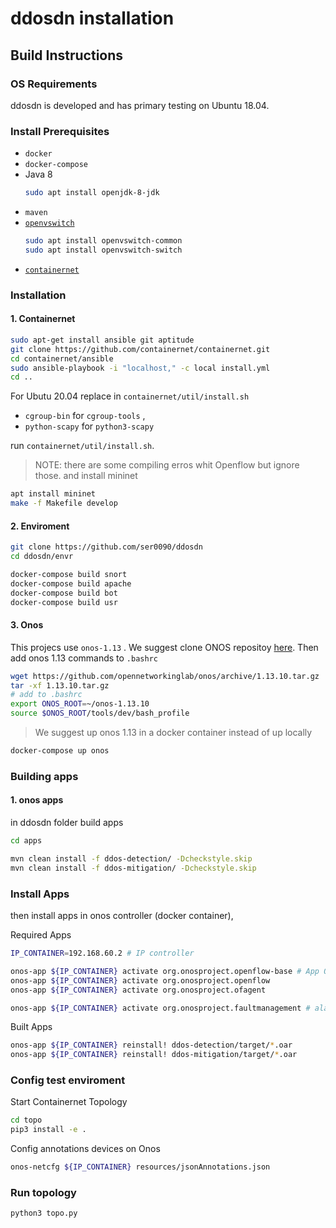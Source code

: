 # ddosdn installation
## Build Instructions
### OS Requirements
ddosdn is developed and has primary testing on Ubuntu 18.04.

### Install Prerequisites
  * `docker`
  * `docker-compose`
  * Java 8
    ```bash
    sudo apt install openjdk-8-jdk
    ```
  * `maven`
  * [`openvswitch`](http://docs.openvswitch.org/en/latest/intro/install/distributions/#debian)
    ```bash
    sudo apt install openvswitch-common
    sudo apt install openvswitch-switch
    ```
  * [`containernet`](https://github.com/containernet/containernet)

### Installation

#### 1. Containernet

```bash
sudo apt-get install ansible git aptitude
git clone https://github.com/containernet/containernet.git
cd containernet/ansible
sudo ansible-playbook -i "localhost," -c local install.yml
cd ..
```
For Ubutu 20.04 replace in `containernet/util/install.sh`
* `cgroup-bin` for `cgroup-tools` ,
* `python-scapy` for `python3-scapy`

run `containernet/util/install.sh`.
> NOTE: there are some compiling erros whit Openflow but ignore those. and
> install mininet

```bash
apt install mininet
make -f Makefile develop
```

#### 2. Enviroment

 ```bash
 git clone https://github.com/ser0090/ddosdn
 cd ddosdn/envr

 docker-compose build snort
 docker-compose build apache
 docker-compose build bot
 docker-compose build usr
 ```

#### 3. Onos
 This projecs use `onos-1.13` . We suggest clone ONOS repositoy
 [here](https://github.com/opennetworkinglab/onos). Then add onos 1.13 commands
 to `.bashrc`

 ``` bash
wget https://github.com/opennetworkinglab/onos/archive/1.13.10.tar.gz
tar -xf 1.13.10.tar.gz
# add to .bashrc
export ONOS_ROOT=~/onos-1.13.10
source $ONOS_ROOT/tools/dev/bash_profile
```
> We suggest up onos 1.13 in a docker container instead of up locally

```bash
docker-compose up onos
```

### Building apps

#### 1. onos apps
in ddosdn folder build apps

```bash
cd apps

mvn clean install -f ddos-detection/ -Dcheckstyle.skip
mvn clean install -f ddos-mitigation/ -Dcheckstyle.skip
```

### Install Apps
then install apps in onos controller (docker container),

Required Apps

```bash
IP_CONTAINER=192.168.60.2 # IP controller

onos-app ${IP_CONTAINER} activate org.onosproject.openflow-base # App Openflow
onos-app ${IP_CONTAINER} activate org.onosproject.openflow
onos-app ${IP_CONTAINER} activate org.onosproject.ofagent

onos-app ${IP_CONTAINER} activate org.onosproject.faultmanagement # alarms REST
```

Built Apps

```bash
onos-app ${IP_CONTAINER} reinstall! ddos-detection/target/*.oar
onos-app ${IP_CONTAINER} reinstall! ddos-mitigation/target/*.oar
```

### Config test enviroment

Start Containernet Topology

```bash
cd topo
pip3 install -e .
```

Config annotations devices on Onos
```bash
onos-netcfg ${IP_CONTAINER} resources/jsonAnnotations.json
```

### Run topology

```bash
python3 topo.py
```

